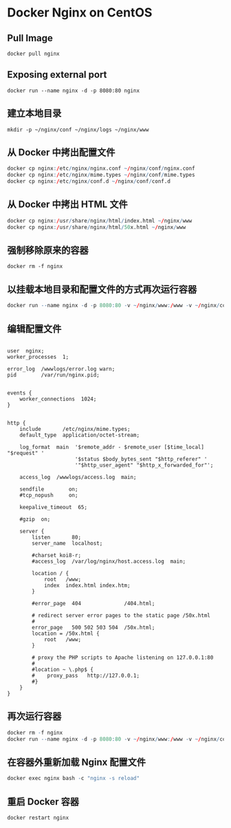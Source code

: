 # Docker Nginx on CentOS

## Pull Image

`docker pull nginx`

## Exposing external port

`docker run --name nginx -d -p 8080:80 nginx`

## 建立本地目录

`mkdir -p ~/nginx/conf ~/nginx/logs ~/nginx/www`

## 从 Docker 中拷出配置文件

```r
docker cp nginx:/etc/nginx/nginx.conf ~/nginx/conf/nginx.conf
docker cp nginx:/etc/nginx/mime.types ~/nginx/conf/mime.types
docker cp nginx:/etc/nginx/conf.d ~/nginx/conf/conf.d
```

## 从 Docker 中拷出 HTML 文件

```r
docker cp nginx:/usr/share/nginx/html/index.html ~/nginx/www
docker cp nginx:/usr/share/nginx/html/50x.html ~/nginx/www
```

## 强制移除原来的容器

`docker rm -f nginx`

## 以挂载本地目录和配置文件的方式再次运行容器

```r
docker run --name nginx -d -p 8080:80 -v ~/nginx/www:/www -v ~/nginx/conf/nginx.conf:/etc/nginx/nginx.conf -v ~/nginx/logs:/wwwlogs nginx
```

## 编辑配置文件

```nginx

user  nginx;
worker_processes  1;

error_log  /wwwlogs/error.log warn;
pid        /var/run/nginx.pid;


events {
    worker_connections  1024;
}


http {
    include       /etc/nginx/mime.types;
    default_type  application/octet-stream;

    log_format  main  '$remote_addr - $remote_user [$time_local] "$request" '
                      '$status $body_bytes_sent "$http_referer" '
                      '"$http_user_agent" "$http_x_forwarded_for"';

    access_log  /wwwlogs/access.log  main;

    sendfile        on;
    #tcp_nopush     on;

    keepalive_timeout  65;

    #gzip  on;

    server {
        listen       80;
        server_name  localhost;

        #charset koi8-r;
        #access_log  /var/log/nginx/host.access.log  main;

        location / {
            root   /www;
            index  index.html index.htm;
        }

        #error_page  404              /404.html;

        # redirect server error pages to the static page /50x.html
        #
        error_page   500 502 503 504  /50x.html;
        location = /50x.html {
            root   /www;
        }

        # proxy the PHP scripts to Apache listening on 127.0.0.1:80
        #
        #location ~ \.php$ {
        #    proxy_pass   http://127.0.0.1;
        #}
    }
}

```

## 再次运行容器

```r
docker rm -f nginx
docker run --name nginx -d -p 8080:80 -v ~/nginx/www:/www -v ~/nginx/conf:/etc/nginx -v ~/nginx/logs:/wwwlogs nginx
```

## 在容器外重新加载 Nginx 配置文件

```r
docker exec nginx bash -c "nginx -s reload"
```

## 重启 Docker 容器

`docker restart nginx`
